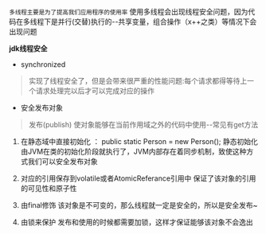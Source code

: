 `多线程主要是为了提高我们应用程序的使用率`
使用多线程会出现线程安全问题，因为代码在多线程下是并行(交替)执行的--共享变量，组合操作（x++之类）等情况下会出现问题

**jdk线程安全**
- synchronized
>实现了线程安全了，但是会带来很严重的性能问题:每个请求都得等待上一个请求处理完以后才可以完成对应的操作

- 安全发布对象
>发布(publish) 使对象能够在当前作用域之外的代码中使用--常见有get方法

1. 在静态域中直接初始化 ： public static Person = new Person();
静态初始化由JVM在类的初始化阶段就执行了，JVM内部存在着同步机制，致使这种方式我们可以安全发布对象

2. 对应的引用保存到volatile或者AtomicReferance引用中
保证了该对象的引用的可见性和原子性

3. 由final修饰
该对象是不可变的，那么线程就一定是安全的，所以是安全发布~

4. 由锁来保护
发布和使用的时候都需要加锁，这样才保证能够该对象不会逸出